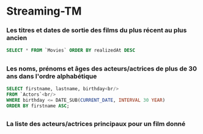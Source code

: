 # Streaming-TM 

<h3>Les titres et dates de sortie des films du plus récent au plus ancien</h3>

```sql
SELECT * FROM `Movies` ORDER BY realizedAt DESC
```
##

<h3>Les noms, prénoms et âges des acteurs/actrices de plus de 30 ans dans l'ordre alphabétique</h3>

```sql
SELECT firstname, lastname, birthday<br/>
FROM `Actors`<br/>
WHERE birthday <= DATE_SUB(CURRENT_DATE, INTERVAL 30 YEAR)
ORDER BY firstname ASC;
```
##

<h3>La liste des acteurs/actrices principaux pour un film donné</h3>
<p></p>

<h3></h3>
<p></p>

<h3></h3>
<p></p>

<h3></h3>
<p></p>
